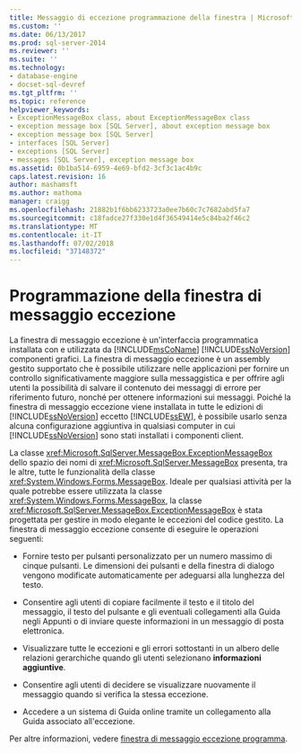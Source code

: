 ```yaml
---
title: Messaggio di eccezione programmazione della finestra | Microsoft Docs
ms.custom: ''
ms.date: 06/13/2017
ms.prod: sql-server-2014
ms.reviewer: ''
ms.suite: ''
ms.technology:
- database-engine
- docset-sql-devref
ms.tgt_pltfrm: ''
ms.topic: reference
helpviewer_keywords:
- ExceptionMessageBox class, about ExceptionMessageBox class
- exception message box [SQL Server], about exception message box
- exception message box [SQL Server]
- interfaces [SQL Server]
- exceptions [SQL Server]
- messages [SQL Server], exception message box
ms.assetid: 0b1ba514-6959-4e69-bfd2-3cf3c1ac4b9c
caps.latest.revision: 16
author: mashamsft
ms.author: mathoma
manager: craigg
ms.openlocfilehash: 21882b1f6bb6233723a0ee7b60c7c7682abd5fa7
ms.sourcegitcommit: c18fadce27f330e1d4f36549414e5c84ba2f46c2
ms.translationtype: MT
ms.contentlocale: it-IT
ms.lasthandoff: 07/02/2018
ms.locfileid: "37148372"
---
```

# <a name="exception-message-box-programming"></a>Programmazione della finestra di messaggio eccezione
  La finestra di messaggio eccezione è un'interfaccia programmatica installata con e utilizzata da [!INCLUDE[msCoName](../../includes/msconame-md.md)] [!INCLUDE[ssNoVersion](../../includes/ssnoversion-md.md)] componenti grafici. La finestra di messaggio eccezione è un assembly gestito supportato che è possibile utilizzare nelle applicazioni per fornire un controllo significativamente maggiore sulla messaggistica e per offrire agli utenti la possibilità di salvare il contenuto dei messaggi di errore per riferimento futuro, nonché per ottenere informazioni sui messaggi. Poiché la finestra di messaggio eccezione viene installata in tutte le edizioni di [!INCLUDE[ssNoVersion](../../includes/ssnoversion-md.md)] eccetto [!INCLUDE[ssEW](../../includes/ssew-md.md)], è possibile usarlo senza alcuna configurazione aggiuntiva in qualsiasi computer in cui [!INCLUDE[ssNoVersion](../../includes/ssnoversion-md.md)] sono stati installati i componenti client.  
  
 La classe <xref:Microsoft.SqlServer.MessageBox.ExceptionMessageBox> dello spazio dei nomi di <xref:Microsoft.SqlServer.MessageBox> presenta, tra le altre, tutte le funzionalità della classe <xref:System.Windows.Forms.MessageBox>. Ideale per qualsiasi attività per la quale potrebbe essere utilizzata la classe <xref:System.Windows.Forms.MessageBox>, la classe <xref:Microsoft.SqlServer.MessageBox.ExceptionMessageBox> è stata progettata per gestire in modo elegante le eccezioni del codice gestito. La finestra di messaggio eccezione consente di eseguire le operazioni seguenti:  
  
-   Fornire testo per pulsanti personalizzato per un numero massimo di cinque pulsanti. Le dimensioni dei pulsanti e della finestra di dialogo vengono modificate automaticamente per adeguarsi alla lunghezza del testo.  
  
-   Consentire agli utenti di copiare facilmente il testo e il titolo del messaggio, il testo del pulsante e gli eventuali collegamenti alla Guida negli Appunti o di inviare queste informazioni in un messaggio di posta elettronica.  
  
-   Visualizzare tutte le eccezioni e gli errori sottostanti in un albero delle relazioni gerarchiche quando gli utenti selezionano **informazioni aggiuntive**.  
  
-   Consentire agli utenti di decidere se visualizzare nuovamente il messaggio quando si verifica la stessa eccezione.  
  
-   Accedere a un sistema di Guida online tramite un collegamento alla Guida associato all'eccezione.  
  
 Per altre informazioni, vedere [finestra di messaggio eccezione programma](../../../2014/database-engine/dev-guide/program-exception-message-box.md).  
  
  
